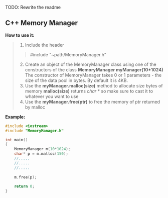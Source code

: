 TODO: Rewrite the readme
## C++ Memory Manager	

**How to use it:**
> 1. Include the header
>>#include "~path/MemoryManager.h"
> 2. Create an object of the MemoryManager class using one of the constructors of the class
> **MemoryManager myManager(10*1024)** The constructor of MemoryManager takes 0 or 1 parameters - the size of the data pool in bytes. By default it is 4KB.
> 3. Use the **myManager.malloc(size)** method to allocate size bytes of memory
> **malloc(size)** returns *char* * so make sure to cast it to whatever you want to use
> 4. Use the **myManager.free(ptr)** to free the memory of ptr returned by malloc

**Example:**
```C++
#include <iostream>
#include "MemoryManager.h"

int main()
{
	MemoryManager m(10*1024);
	char* p = m.malloc(150);
	//.....
	//.....
	//.....
	
	m.free(p);
	
	return 0;
}
```